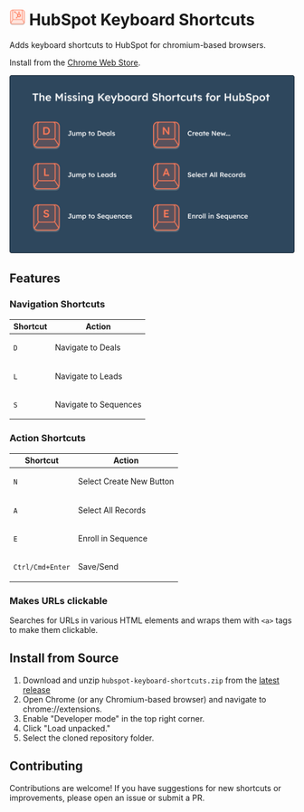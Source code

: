 # <img src="./icons/icon-noborder.svg" alt="HubSpot Keyboard Shortcuts" style="height:1em;"> HubSpot Keyboard Shortcuts

Adds keyboard shortcuts to HubSpot for chromium-based browsers.

Install from the [Chrome Web Store](https://chromewebstore.google.com/detail/hubspot-keyboard-shortcut/khnbcanbcolodegbjmmbfnmbgnlnjcce).

![Promo](./images/promo.png)

## Features

### <p>Navigation Shortcuts</p>

| Shortcut | Action |
| --- | --- |
| `D` | <p>Navigate to Deals</p> |
| `L` | <p>Navigate to Leads</p> |
| `S` | <p>Navigate to Sequences</p> |


### <p>Action Shortcuts</p>

| Shortcut | Action |
| --- | --- |
| `N` | <p>Select Create New Button</p> |
| `A` | <p>Select All Records</p> |
| `E` | <p>Enroll in Sequence</p> |
| `Ctrl/Cmd+Enter` | <p>Save/Send</p> |


### <p>Makes URLs clickable</p>
<p>Searches for URLs in various HTML elements and wraps them
with <code>&lt;a&gt;</code> tags to make them clickable.</p>

## Install from Source

1. Download and unzip `hubspot-keyboard-shortcuts.zip` from the [latest release](https://github.com/archiewood/hubspot-shortcuts/releases)
2. Open Chrome (or any Chromium-based browser) and navigate to chrome://extensions.
3. Enable "Developer mode" in the top right corner.
4. Click "Load unpacked."
5. Select the cloned repository folder.

## Contributing

Contributions are welcome! If you have suggestions for new shortcuts or improvements, please open an issue or submit a PR.
